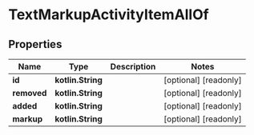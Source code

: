 
# TextMarkupActivityItemAllOf

## Properties
Name | Type | Description | Notes
------------ | ------------- | ------------- | -------------
**id** | **kotlin.String** |  |  [optional] [readonly]
**removed** | **kotlin.String** |  |  [optional] [readonly]
**added** | **kotlin.String** |  |  [optional] [readonly]
**markup** | **kotlin.String** |  |  [optional] [readonly]



